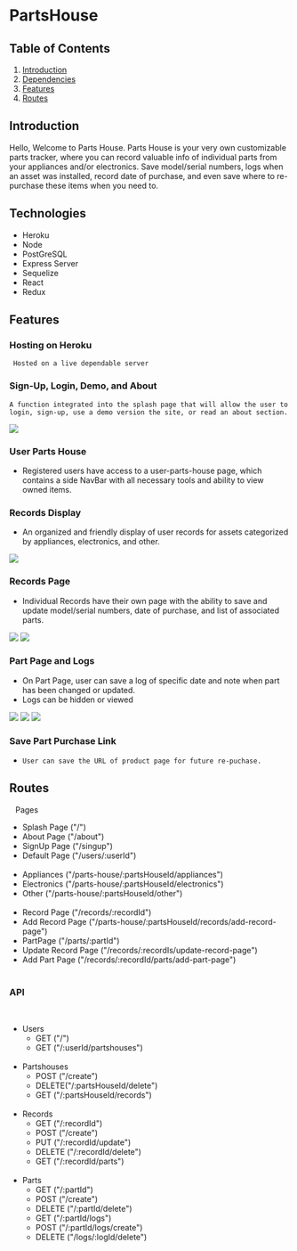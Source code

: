 # PartsHouse

## Table of Contents

1. [Introduction](#introduction)
2. [Dependencies](#technologies)
3. [Features](#features)
4. [Routes](#routes)



## Introduction

Hello, Welcome to Parts House.
Parts House is your very own customizable parts tracker, where you can record valuable info of individual parts from your appliances and/or electronics. Save model/serial numbers, logs when an asset was installed, record date of purchase, and even save where to re-purchase these items when you need to.

## Technologies

- Heroku
- Node
- PostGreSQL
- Express Server
- Sequelize
- React
- Redux

## Features

 ### Hosting on Heroku
	 Hosted on a live dependable server

 ### Sign-Up, Login, Demo, and About
	A function integrated into the splash page that will allow the user to login, sign-up, use a demo version the site, or read an about section.

![](./zResources/Screenshots/splash.PNG)

 ### User Parts House
 -	Registered users have access to a user-parts-house page, which contains a side NavBar with all necessary tools and ability to view owned items.
	
 ### Records Display
 -	An organized and friendly display of user records for assets categorized by appliances, electronics, and other.

![](./zResources/Screenshots/home.PNG)

 ### Records Page
 -	Individual Records have their own page with the ability to save and update model/serial numbers, date of purchase, and list of associated parts.

![](./zResources/Screenshots/record.PNG)
![](./zResources/Screenshots/update-form.PNG)
  
 ### Part Page and Logs
 - 	On Part Page, user can save a log of specific date and note when part has been changed or updated.
 - 	Logs can be hidden or viewed

![](./zResources/Screenshots/part.PNG)
![](./zResources/Screenshots/new-log.PNG)
![](./zResources/Screenshots/new-log-calendar.PNG)
  
 ### Save Part Purchase Link
-	  User can save the URL of product page for future re-puchase.

## Routes
 
 Pages
 
 - Splash Page ("/")
 - About Page ("/about")
 - SignUp Page ("/singup")
 - Default Page ("/users/:userId") <br />
 
 - Appliances ("/parts-house/:partsHouseId/appliances")
 - Electronics ("/parts-house/:partsHouseId/electronics")
 - Other ("/parts-house/:partsHouseId/other") <br />
 
 - Record Page ("/records/:recordId")
 - Add Record Page ("/parts-house/:partsHouseId/records/add-record-page")
 - PartPage ("/parts/:partId")
 - Update Record Page ("/records/:recordIs/update-record-page")
 - Add Part Page ("/records/:recordId/parts/add-part-page") <br />
  
 ### API <br />
  
 - Users 
  	- GET ("/")
  	- GET ("/:userId/partshouses") <br />
   
 - Partshouses
 	- POST ("/create")
 	- DELETE("/:partsHouseId/delete")
 	- GET ("/:partsHouseId/records") <br />
  
- Records
	- GET ("/:recordId")
 	- POST ("/create")
 	- PUT ("/:recordId/update")
 	- DELETE ("/:recordId/delete")
 	- GET ("/:recordId/parts") <br />
  
 - Parts
  	- GET ("/:partId")
	- POST ("/create")
	- DELETE ("/:partId/delete")
	- GET ("/:partId/logs")
	- POST ("/:partId/logs/create")
	- DELETE ("/logs/:logId/delete") <br />
 
